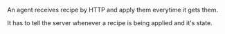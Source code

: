 An agent receives recipe by HTTP and apply them everytime it gets them.

It has to tell the server whenever a recipe is being applied and it's state.